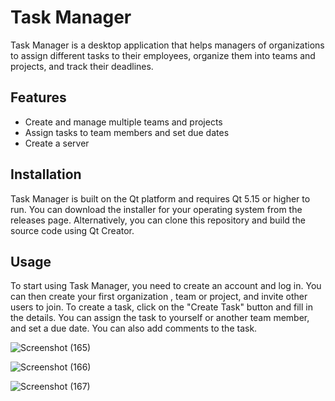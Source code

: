 # Task Manager

Task Manager is a desktop application that helps managers of organizations to assign different tasks to their employees, organize them into teams and projects, and track their deadlines.

## Features

- Create and manage multiple teams and projects
- Assign tasks to team members and set due dates
- Create a server

## Installation

Task Manager is built on the Qt platform and requires Qt 5.15 or higher to run. You can download the installer for your operating system from the releases page. Alternatively, you can clone this repository and build the source code using Qt Creator.

## Usage

To start using Task Manager, you need to create an account and log in. You can then create your first organization , team or project, and invite other users to join. To create a task, click on the "Create Task" button and fill in the details. You can assign the task to yourself or another team member, and set a due date. You can also add comments to the task.

![Screenshot (165)](https://github.com/imanzk/Task-Manager/assets/121439599/44df6946-b2d6-47d2-877e-09c514695b9d)

![Screenshot (166)](https://github.com/imanzk/Task-Manager/assets/121439599/88edf633-696d-4817-b24b-58b619332978)

![Screenshot (167)](https://github.com/imanzk/Task-Manager/assets/121439599/4f0cf67c-75a6-4596-9962-fb9ed71becb1)
